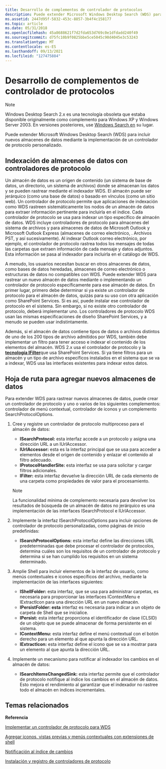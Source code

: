 ```yaml
---
title: Desarrollo de complementos de controlador de protocolos
description: Puede extender Microsoft Windows Desktop Search (WDS) para incluir nuevos almacenes de datos mediante la implementación de un controlador de protocolo personalizado.
ms.assetid: 2447d95f-5832-453c-8857-3b4f4c158177
ms.topic: article
ms.date: 05/31/2018
ms.openlocfilehash: 45a8688621f7d2fda653d769c0e1dfdadd240f49
ms.sourcegitcommit: d75fc10b9f0825bbe5ce5045c90d4045e3c53243
ms.translationtype: MT
ms.contentlocale: es-ES
ms.lasthandoff: 09/13/2021
ms.locfileid: "127475884"
---
```

# <a name="developing-protocol-handler-add-ins"></a>Desarrollo de complementos de controlador de protocolos

> [!NOTE]
> Windows Desktop Search 2.x es una tecnología obsoleta que estaba disponible originalmente como complemento para Windows XP y Windows Server 2003. En versiones posteriores, use [Windows Search en](../search/-search-3x-wds-overview.md) su lugar.

Puede extender Microsoft Windows Desktop Search (WDS) para incluir nuevos almacenes de datos mediante la implementación de un controlador de protocolo personalizado.

## <a name="indexing-data-stores-with-protocol-handlers"></a>Indexación de almacenes de datos con controladores de protocolo

Un almacén de datos es un origen de contenido (un sistema de base de datos, un directorio, un sistema de archivos) donde se almacenan los datos y se pueden rastrear mediante el indexador WDS. El almacén puede ser jerárquico (como una base de datos) o basado en vínculos (como un sitio web). Un controlador de protocolo permite que aplicaciones de indexación como WDS rastreen sistemáticamente los nodos de un almacén de datos para extraer información pertinente para incluirla en el índice. Cada controlador de protocolo se usa para indexar un tipo específico de almacén de datos. WDS incluye controladores de protocolo para almacenes del sistema de archivos y para almacenes de datos de Microsoft Outlook y Microsoft Outlook Express (almacenes de correo electrónico, . Archivos PST, y así sucesivamente). Al indexar Outlook correo electrónico, por ejemplo, el controlador de protocolo rastrea todos los mensajes de todas las carpetas que extraen información de cada mensaje y datos adjuntos. Esta información se pasa al indexador para incluirla en el catálogo de WDS.

A menudo, los usuarios necesitan buscar en otros almacenes de datos, como bases de datos heredadas, almacenes de correo electrónico o estructuras de datos no compatibles con WDS. Puede extender WDS para rastrear un nuevo almacén de datos mediante o implementando un controlador de protocolo específicamente para ese almacén de datos. En primer lugar, primero debe determinar si ya existe un controlador de protocolo para el almacén de datos, quizás para su uso con otra aplicación como SharePoint Services. Si es así, puede instalar ese controlador de protocolo en el sistema. Sin embargo, si no existe otro controlador de protocolo, deberá implementar uno. Los controladores de protocolo WDS usan las mismas especificaciones de diseño SharePoint Services, y a menudo se pueden usar indistintamente.

Además, si el almacén de datos contiene tipos de datos o archivos distintos de uno de los 200 tipos de archivo admitidos por WDS, también debe implementar un filtro para tener acceso e indexar el contenido de los elementos del almacén. WDS 2.x usa el controlador de protocolo y la [**tecnología IFilter**](/windows/desktop/api/filter/nn-filter-ifilter)que usa SharePoint Services. Si ya tiene filtros para un almacén y un tipo de archivo específicos instalados en el sistema que se va a indexar, WDS usa las interfaces existentes para indexar estos datos.

 

## <a name="roadmap-to-adding-new-data-stores"></a>Hoja de ruta para agregar nuevos almacenes de datos

Para extender WDS para rastrear nuevos almacenes de datos, puede crear un controlador de protocolo y uno o varios de los siguientes complementos: controlador de menú contextual, controlador de iconos y un complemento SearchProtocolOptions.

1.  Cree y registre un controlador de protocolo multiproceso para el almacén de datos:
    -   **ISearchProtocol:** esta interfaz accede a un protocolo y asigna una dirección URL a un IUrlAccessor.
    -   **IUrlAccessor:** esta es la interfaz principal que se usa para acceder a elementos desde el origen de contenido y enlazar el contenido al filtro adecuado.
    -   **IProtocolHandlerSite:** esta interfaz se usa para solicitar y cargar filtros adicionales.
    -   **IFilter:** esta interfaz devuelve la dirección URL de cada elemento de una carpeta como propiedades de valor para el procesamiento.

    > [!Note]
    >
    > La funcionalidad mínima de complemento necesaria para devolver los resultados de búsqueda de un almacén de datos no jerárquico es una implementación de las interfaces ISearchProtocol e IUrlAccessor.

     

2.  Implemente la interfaz ISearchProtocolOptions para incluir opciones de controlador de protocolo personalizadas, como páginas de inicio predefinidas:
    -   **ISearchProtocolOptions:** esta interfaz define las direcciones URL predeterminadas que debe procesar el controlador de protocolos, determina cuáles son los requisitos de un controlador de protocolo y determina si se han cumplido los requisitos en un sistema determinado.
3.  Amplíe Shell para incluir elementos de la interfaz de usuario, como menús contextuales e iconos específicos del archivo, mediante la implementación de las interfaces siguientes:
    -   **IShellFolder:** esta interfaz, que se usa para administrar carpetas, es necesaria para proporcionar las interfaces IContextMenu e IExtractIcon para una dirección URL en un nuevo almacén.
    -   **IPersistFolder: esta** interfaz es necesaria para indicar a un objeto de carpeta de Shell que se inicialice.
    -   **IPersist:** esta interfaz proporciona el identificador de clase (CLSID) de un objeto que se puede almacenar de forma persistente en el sistema.
    -   **IContextMenu:** esta interfaz define el menú contextual con el botón derecho para un elemento al que apunta la dirección URL.
    -   **IExtractIcon:** esta interfaz define el icono que se va a mostrar para un elemento al que apunta la dirección URL.
4.  Implemente un mecanismo para notificar al indexador los cambios en el almacén de datos:
    -   **ISearchItemsChangedSink:** esta interfaz permite que el controlador de protocolo notifique al índice los cambios en el almacén de datos. Esto mejora el rendimiento al garantizar que el indexador no rastree todo el almacén en índices incrementales.

## <a name="related-topics"></a>Temas relacionados

<dl> <dt>

**Referencia**
</dt> <dt>

[Implementar un controlador de protocolo para WDS](-search-2x-wds-phimplementing.md)
</dt> <dt>

[Agregar iconos, vistas previas y menús contextuales con extensiones de shell](-search-2x-wds-ph-ui-extensions.md)
</dt> <dt>

[Notificación al índice de cambios](-search-2x-wds-notifyingofchanges.md)
</dt> <dt>

[Instalación y registro de controladores de protocolo](-search-2x-wds-ph-install-registration.md)
</dt> </dl>

 

 